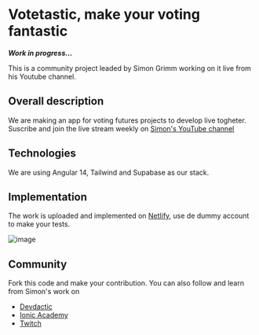 # Votetastic, make your voting fantastic

_**Work in progress...**_

This is a community project leaded by Simon Grimm working on it live from his Youtube channel.

## Overall description
We are making an app for voting futures projects to develop live togheter. 
Suscribe and join the live stream weekly on [Simon's YouTube channel](https://www.youtube.com/c/SimonGrimmDev)

## Technologies
We are using Angular 14, Tailwind and Supabase as our stack. 

## Implementation
The work is uploaded and implemented on [Netlify](https://classy-kitsune-3f9088.netlify.app/), use de dummy account to make your tests.

![image](https://user-images.githubusercontent.com/40073861/184167833-9351f3c4-86ac-45ac-bc57-d9932e6126bb.png)


## Community
Fork this code and make your contribution. You can also follow and learn from Simon's work on
- [Devdactic](http://devdactic.com/devblog/)
- [Ionic Academy](https://ionicacademy.com/)
- [Twitch](https://www.twitch.tv/captainionic)
